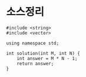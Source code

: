 # 소스정리

    #include <string>
    #include <vector>
    
    using namespace std;
    
    int solution(int M, int N) {
        int answer = M * N - 1;
        return answer;
    }
